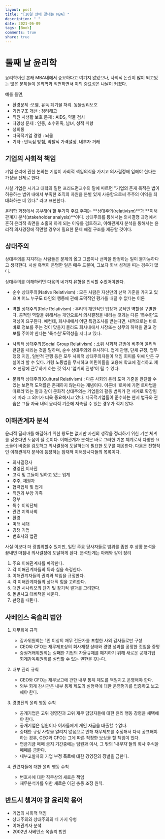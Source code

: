 ```yaml
---
layout: post
title: "[10일 만에 끝내는 MBA] "
description: " "
date: 2021-06-09
tags: [Book]
comments: true
share: true
---
```


# 둘째 날 윤리학
 윤리학이란 본래 MBA내에서 중요하다고 여기지 않았으나, 사회적 논란이 많이 되고있는 많은 문제들이 윤리학과 직면하면서 이의 중요성은 나날이 커졌다.

 예를 들면,
  - 환경문제 :오염, 유독 폐기물 처리. 동물권리보호
  - 기업구조 개선 : 정리해고
  - 직원 사생활 보호 문제 : AIDS, 약물 검사
  - 다양성 문제 : 인종, 소수민족, 남녀, 성적 취향
  - 성희롱
  - 다국적기업 경영 : 뇌물
  - 기타 : 반독점 방침, 약탈적 가격설정, 내부자 거래

## 기업의 사회적 책임
 기업 윤리에 관한 논의는 기업이 사회적 책임의식을 가지고 의사결정에 임해야 한다는 가정을 전제로 한다.

 사실 기업은 시카고 대학의 밀턴 프리드먼교수의 말에 따르면 "기업의 존재 목적은 법이 허용하는 범위 내에서 부족한 조직의 자원을 분별 있게 사용함으로써 주주의 이익을 최대화하는 데 있다." 라고 표현한다.

 윤리학 과정에서 공부해야 할 두가지 주요 주제는 **상대주의(relativism)**과 **이해관계자 분석(stakeholder analysis)**이다. 상대주의를 통해서는 의사결정 과정에서 흔히 윤리적 측면을 소홀히 하게 되는 이유를 검토하고, 이해관계자 분석을 통해서는 윤리적 의사경정에 직면할 경우에 필요한 문제 해결 구조를 제공할 것이다.

## 상대주의
 상대주의를 지지하는 사람들은 문제의 옳고 그름이나 선악을 판정하는 일이 불가능하다고 생각한다. 사실 흑백이 분명한 일은 매우 드물며, 그보다 회색 성격을 띠는 경우가 많다.

상대주의를 이해하려면 다음의 네가지 유형을 인식할 수있어야한다.

- 순수 상대주의(Native Relativism)
: 모든 사람은 자신만의 선택 기준을 가지고 있으며 어느 누구도 타인의 행동에 관해 도덕적인 평가를 내릴 수 없다는 이론


- 역할 상대주의(Role Relativism)
: 우리의 개인적인 입장과 공적인 역할을 구별한다. 공적인 역할을 위해서는 개인으로서 의사결정을 내리는 것과는 다른 '특수한'도덕성이 요구된다.
 예컨데, 회사내에서 어떤 특검조사를 받는다면, 내적으로는 바로바로 정보를 주는 것이 맞을지 몰라도 회사내에서 사장또는 상무의 허락을 맡고 정보를 주어야 한다는 '특수한'도덕성을 지니고 있다.


- 사회적 상대주의(Social Group Relativism)
: 소위 사회적 규범에 비추어 윤리적 판단을 내리는 것을 말하며, 순수 상대주의와 유사하다. 업계 관행, 단체 규정, 업무행정 지침, 일반적 관행 등은 모두 사회적 상대주의자들이 책임 회피를 위해 만든 구실이라 할 수 있다. 가령 노동법을 무시하고 어린이들을 고용해 학교에 결석하고 제조 현장에 근무하게 하는 것 역시 '업계의 관행'이 될 수 있다.


- 문화적 상대주의(Cultural Relativism)
: 다른 사회의 윤리 도덕 기준을 판단할 수 있는 보편적 도덕률은 존재하지 않는다는 개념이다. 이른바 '로마에 가면 로마법을 따르라'라는 말과 같이 문화적 상대주의는 기업들의 활동 범위가 전 세계로 확장됨에 따라 그 의미가 더욱 중요해지고 있다. 다국적기업들이 준수하는 현지 법규와 관습은 그들 자국 내의 윤리적 기준에 저촉될 수 있는 경우가 적지 않다.

## 이해관계자 분석
 윤리적 딜레마를 해결하기 위한 왕도는 없지만 자신의 생각을 정리하기 위한 기본 체계를 갖춘다면 도움이 될 것이다. 이해관계자 분석은 바로 그러한 기본 체계로서 다양한 요소들이 비중을 검토하고 의사결정에 도달하는데 필요한 도구를 제공한다.
 다음은 전형적인 이해관계자 분석에 등장하는 잠재적 이해당사자들의 목록이다.

 - 의사결정자
 - 경영진,이사진
 - 고객 및 그들이 일하고 있는 업계
 - 주주, 채권자
 - 협력업체 및 업계
 - 직원과 부양 가족
 - 정부
 - 특수 이익단체
 - 관련 지역사회
 - 환경
 - 미래 세대
 - 경쟁 기업
 - 변호사와 법관

사실 이보다 더 광범위할수 있지만, 일단 주요 당사자들로 범위를 좁힌 후 상황 분석을 끝내면 마침내 의사결정에 도달하게 된다.
분석단계는 아래와 같이 정리

1. 주요 이해관계자를 파악한다.
2. 각 이해관계자들의 득과 실을 측정한다.
3. 이해관계자들의 권리와 책임을 규정한다.
4. 각 이해관계자들의 상대적 힘을 고려한다.
5. 대안 시나리오의 단기 및 장기적 결과를 고려한다.
6. 돌발사고 대비책을 세운다.
7. 판정을 내린다.

## 사베인스 옥슬리 법안

 1. 재무회계 규칙
    - 감사위원회는 1인 이상의 재무 전문가를 포함한 사외 감사들로만 구성
    - CEO와 CFO는 재무제표상의 회사재정 상태와 경영 성과를 공정한 것임을 증명
    - 증권거래위원회는 실패한 기업의 자율규제를 폐지하기 위해 새로운 공개기업 회계감독위원회를 설립할 수 있는 권한을 갖는다.
 2. 내부 관리 규칙
    - CEO와 CFO는 재무보고에 관한 내부 통제 제도를 책임지고 운영해야 한다.
    - 외부 회계 감사관은 내부 통제 제도의 실행력에 대한 운영평가를 입증하고 보고해야 한다.

 3. 경영진의 윤리 행동 수칙
    - 공개기업은 고위 경영진과 고위 재무 담당자들에 대한 윤리 행동 강령을 채택해야 한다.
    - 공개기업은 임원이나 이사들에게 개인 자금을 대출할 수없다.
    - 중대한 규정 사항을 알리지 않음으로 인해 재무제포를 수정해서 다시 공표해야 하는 경우, CEO와 CFO는 그에 따른 적정한 보상을 할 책임이 있다.
    - 연금기금 매매 금지 기간중에는 임원과 이사, 그 밖의 '내부자'들의 회사 주식을 매매를 금한다.
    - 내부고발자의 기업 부정 폭로에 대한 경영진의 징벌을 금한다.

 4. 관련자들에 대한 윤리 행동 수칙
    - 변호사에 대한 직무상의 새로운 책임
    - 재무분석가를 위한 새로운 이권 충동 조정 원칙.

## 반드시 챙겨야 할 윤리학 용어
 - 기업의 사회적 책임
 - 상대주의와 상대주의의 네 가지 유형
 - 이해관계자 분석
 - 2002년 사베인스 옥슬리 법안

